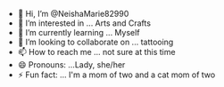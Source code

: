 - 👋 Hi, I’m @NeishaMarie82990
- 👀 I’m interested in ... Arts and Crafts
- 🌱 I’m currently learning ... Myself
- 💞️ I’m looking to collaborate on ... tattooing
- 📫 How to reach me ... not sure at this time
- 😄 Pronouns: ...Lady, she/her
- ⚡ Fun fact: ... I'm a mom of two and a cat mom of two

<!---
NeishaMarie82990/NeishaMarie82990 is a ✨ special ✨ repository because its `README.md` (this file) appears on your GitHub profile.
You can click the Preview link to take a look at your changes.
--->
